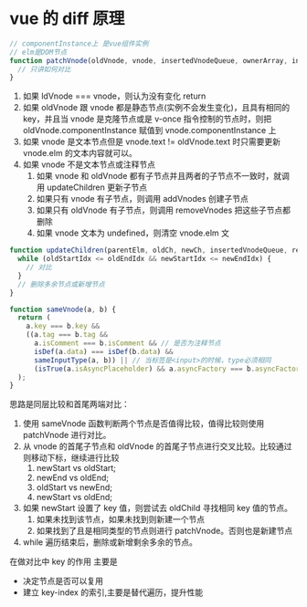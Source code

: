 # vue 的 diff 原理

```javascript
// componentInstance上 是vue组件实例
// elm是DOM节点
function patchVnode(oldVnode, vnode, insertedVnodeQueue, ownerArray, index, removeOnly) {
  // 只讲如何对比
}
```

1. 如果 ldVnode === vnode，则认为没有变化 return
2. 如果 oldVnode 跟 vnode 都是静态节点(实例不会发生变化)，且具有相同的 key，并且当 vnode 是克隆节点或是 v-once 指令控制的节点时，则把 oldVnode.componentInstance 赋值到 vnode.componentInstance 上
3. 如果 vnode 是文本节点但是 vnode.text != oldVnode.text 时只需要更新 vnode.elm 的文本内容就可以。
4. 如果 vnode 不是文本节点或注释节点
   1. 如果 vnode 和 oldVnode 都有子节点并且两者的子节点不一致时，就调用 updateChildren 更新子节点
   2. 如果只有 vnode 有子节点，则调用 addVnodes 创建子节点
   3. 如果只有 oldVnode 有子节点，则调用 removeVnodes 把这些子节点都删除
   4. 如果 vnode 文本为 undefined，则清空 vnode.elm 文

```javascript
function updateChildren(parentElm, oldCh, newCh, insertedVnodeQueue, removeOnly) {
  while (oldStartIdx <= oldEndIdx && newStartIdx <= newEndIdx) {
    // 对比
  }
  // 删除多余节点或新增节点
}

function sameVnode(a, b) {
  return (
    a.key === b.key &&
    ((a.tag === b.tag &&
      a.isComment === b.isComment && // 是否为注释节点
      isDef(a.data) === isDef(b.data) &&
      sameInputType(a, b)) || // 当标签是<input>的时候，type必须相同
      (isTrue(a.isAsyncPlaceholder) && a.asyncFactory === b.asyncFactory && isUndef(b.asyncFactory.error)))
  );
}
```

思路是同层比较和首尾两端对比：

1. 使用 sameVnode 函数判断两个节点是否值得比较，值得比较则使用 patchVnode 进行对比。
2. 从 vnode 的首尾子节点和 oldVnode 的首尾子节点进行交叉比较。比较通过则移动下标，继续进行比较
   1. newStart vs oldStart;
   2. newEnd vs oldEnd;
   3. oldStart vs newEnd;
   4. newStart vs oldEnd;
3. 如果 newStart 设置了 key 值，则尝试去 oldChild 寻找相同 key 值的节点。
   1. 如果未找到该节点，如果未找到则新建一个节点
   2. 如果找到了且是相同类型的节点则进行 patchVnode。否则也是新建节点
4. while 遍历结束后，删除或新增剩余多余的节点。

在做对比中 key 的作用 主要是

- 决定节点是否可以复用
- 建立 key-index 的索引,主要是替代遍历，提升性能
